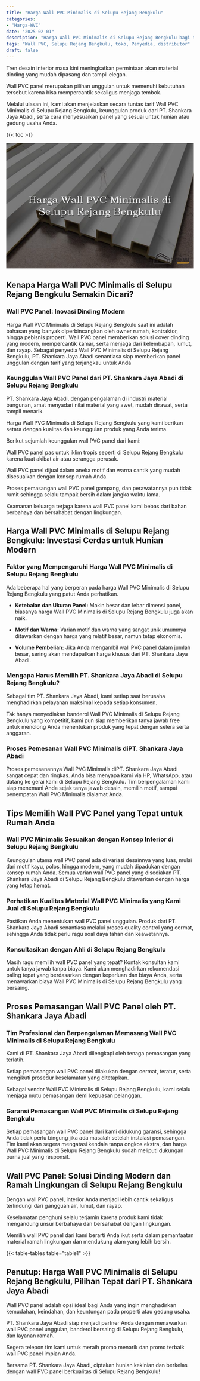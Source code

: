 ```yaml
---
title: "Harga Wall PVC Minimalis di Selupu Rejang Bengkulu"
categories: 
- "Harga-WVC"
date: "2025-02-01"
description: "Harga Wall PVC Minimalis di Selupu Rejang Bengkulu bagi tempat tinggal, kantor, dan ritel. Material berkualitas, beragam motif, pilihan warna modern, beserta layanan penempatan oleh teknisi berpengalaman dan garansi resmi!|Jasa penjualan Wall PVC Minimalis di Selupu Rejang Bengkulu untuk kebutuhan hunian, office, maupun gerai, dengan material unggulan dan instalasi oleh tim ahli serta kepastian resmi.|Pilihan Wall PVC Minimalis di Selupu Rejang Bengkulu yang andal bagi tempat tinggal, perkantoran, serta ritel, bersama produk terbaik dan instalasi ditangani oleh tenaga ahli ahli serta jaminan resmi.|Penjualan Wall PVC Minimalis di Selupu Rejang Bengkulu bagi hunian, office, serta toko, beserta panel unggulan dan penempatan dikerjakan oleh tenaga ahli ahli, lengkap beserta garansi resmi.}"
tags: "Wall PVC, Selupu Rejang Bengkulu, toko, Penyedia, distributor"
draft: false
---
```


Tren desain interior masa kini meningkatkan permintaan akan material dinding yang mudah dipasang dan tampil elegan.

Wall PVC panel merupakan pilihan unggulan untuk memenuhi kebutuhan tersebut karena bisa mempercantik sekaligus menjaga tembok.

Melalui ulasan ini, kami akan menjelaskan secara tuntas tarif Wall PVC Minimalis di Selupu Rejang Bengkulu, keunggulan produk dari PT. Shankara Jaya Abadi, serta cara menyesuaikan panel yang sesuai untuk hunian atau gedung usaha Anda.

{{< toc >}}

![Harga Wall PVC Minimalis di Selupu Rejang Bengkulu](/images/Harga-WVC/Harga-Wall-PVC-Minimalis-di-Selupu-Rejang-Bengkulu.png)


## Kenapa Harga Wall PVC Minimalis di Selupu Rejang Bengkulu Semakin Dicari?

### Wall PVC Panel: Inovasi Dinding Modern

Harga Wall PVC Minimalis di Selupu Rejang Bengkulu saat ini adalah bahasan yang banyak diperbincangkan oleh owner rumah, kontraktor, hingga pebisnis properti. Wall PVC panel memberikan solusi cover dinding yang modern, mempercantik kamar, serta menjaga dari kelembapan, lumut, dan rayap. Sebagai penyedia Wall PVC Minimalis di Selupu Rejang Bengkulu, PT. Shankara Jaya Abadi senantiasa siap memberikan panel unggulan dengan tarif yang terjangkau untuk Anda

### Keunggulan Wall PVC Panel dari PT. Shankara Jaya Abadi di Selupu Rejang Bengkulu

PT. Shankara Jaya Abadi, dengan pengalaman di industri material bangunan, amat menyadari nilai material yang awet, mudah dirawat, serta tampil menarik.

Harga Wall PVC Minimalis di Selupu Rejang Bengkulu yang kami berikan setara dengan kualitas dan keunggulan produk yang Anda terima.

Berikut sejumlah keunggulan wall PVC panel dari kami:

Wall PVC panel pas untuk iklim tropis seperti di Selupu Rejang Bengkulu karena kuat akibat air atau serangga perusak.

Wall PVC panel dijual dalam aneka motif dan warna cantik yang mudah disesuaikan dengan konsep rumah Anda.

Proses pemasangan wall PVC panel gampang, dan perawatannya pun tidak rumit sehingga selalu tampak bersih dalam jangka waktu lama.

Keamanan keluarga terjaga karena wall PVC panel kami bebas dari bahan berbahaya dan bersahabat dengan lingkungan.

## Harga Wall PVC Minimalis di Selupu Rejang Bengkulu: Investasi Cerdas untuk Hunian Modern

### Faktor yang Mempengaruhi Harga Wall PVC Minimalis di Selupu Rejang Bengkulu

Ada beberapa hal yang berperan pada harga Wall PVC Minimalis di Selupu Rejang Bengkulu yang patut Anda perhatikan.

- **Ketebalan dan Ukuran Panel:** Makin besar dan lebar dimensi panel, biasanya harga Wall PVC Minimalis di Selupu Rejang Bengkulu juga akan naik.

- **Motif dan Warna:** Varian motif dan warna yang sangat unik umumnya ditawarkan dengan harga yang relatif besar, namun tetap ekonomis.

- **Volume Pembelian:** Jika Anda mengambil wall PVC panel dalam jumlah besar, sering akan mendapatkan harga khusus dari PT. Shankara Jaya Abadi.

### Mengapa Harus Memilih PT. Shankara Jaya Abadi di Selupu Rejang Bengkulu?

Sebagai tim PT. Shankara Jaya Abadi, kami setiap saat berusaha menghadirkan pelayanan maksimal kepada setiap konsumen.

Tak hanya menyediakan banderol Wall PVC Minimalis di Selupu Rejang Bengkulu yang kompetitif, kami pun siap memberikan tanya jawab free untuk menolong Anda menentukan produk yang tepat dengan selera serta anggaran.

### Proses Pemesanan Wall PVC Minimalis diPT. Shankara Jaya Abadi

Proses pemesanannya Wall PVC Minimalis diPT. Shankara Jaya Abadi sangat cepat dan ringkas. Anda bisa menyapa kami via HP, WhatsApp, atau datang ke gerai kami di Selupu Rejang Bengkulu. Tim berpengalaman kami siap menemani Anda sejak tanya jawab desain, memilih motif, sampai penempatan Wall PVC Minimalis dialamat Anda.

## Tips Memilih Wall PVC Panel yang Tepat untuk Rumah Anda

### Wall PVC Minimalis Sesuaikan dengan Konsep Interior di Selupu Rejang Bengkulu

Keunggulan utama wall PVC panel ada di variasi desainnya yang luas, mulai dari motif kayu, polos, hingga modern, yang mudah dipadukan dengan konsep rumah Anda. Semua varian wall PVC panel yang disediakan PT. Shankara Jaya Abadi di Selupu Rejang Bengkulu ditawarkan dengan harga yang tetap hemat.

### Perhatikan Kualitas Material Wall PVC Minimalis yang Kami Jual di Selupu Rejang Bengkulu

Pastikan Anda menentukan wall PVC panel unggulan. Produk dari PT. Shankara Jaya Abadi senantiasa melalui proses quality control yang cermat, sehingga Anda tidak perlu ragu soal daya tahan dan keawetannya.

### Konsultasikan dengan Ahli di Selupu Rejang Bengkulu

Masih ragu memilih wall PVC panel yang tepat? Kontak konsultan kami untuk tanya jawab tanpa biaya. Kami akan menghadirkan rekomendasi paling tepat yang berdasarkan dengan keperluan dan biaya Anda, serta menawarkan biaya Wall PVC Minimalis di Selupu Rejang Bengkulu yang bersaing.

## Proses Pemasangan Wall PVC Panel oleh PT. Shankara Jaya Abadi

### Tim Profesional dan Berpengalaman Memasang Wall PVC Minimalis di Selupu Rejang Bengkulu

Kami di PT. Shankara Jaya Abadi dilengkapi oleh tenaga pemasangan yang terlatih.

Setiap pemasangan wall PVC panel dilakukan dengan cermat, teratur, serta mengikuti prosedur keselamatan yang ditetapkan.

Sebagai vendor Wall PVC Minimalis di Selupu Rejang Bengkulu, kami selalu menjaga mutu pemasangan demi kepuasan pelanggan.

### Garansi Pemasangan Wall PVC Minimalis di Selupu Rejang Bengkulu

Setiap pemasangan wall PVC panel dari kami didukung garansi, sehingga Anda tidak perlu bingung jika ada masalah setelah instalasi pemasangan. Tim kami akan segera mengatasi kendala tanpa ongkos ekstra, dan harga Wall PVC Minimalis di Selupu Rejang Bengkulu sudah meliputi dukungan purna jual yang responsif.

## Wall PVC Panel: Solusi Dinding Modern dan Ramah Lingkungan di Selupu Rejang Bengkulu

Dengan wall PVC panel, interior Anda menjadi lebih cantik sekaligus terlindungi dari gangguan air, lumut, dan rayap.

Keselamatan penghuni selalu terjamin karena produk kami tidak mengandung unsur berbahaya dan bersahabat dengan lingkungan.

Memilih wall PVC panel dari kami berarti Anda ikut serta dalam pemanfaatan material ramah lingkungan dan mendukung alam yang lebih bersih.

{{< table-tables table="table1" >}}

## Penutup: Harga Wall PVC Minimalis di Selupu Rejang Bengkulu, Pilihan Tepat dari PT. Shankara Jaya Abadi

Wall PVC panel adalah opsi ideal bagi Anda yang ingin menghadirkan kemudahan, keindahan, dan keuntungan pada properti atau gedung usaha.

PT. Shankara Jaya Abadi siap menjadi partner Anda dengan menawarkan wall PVC panel unggulan, banderol bersaing di Selupu Rejang Bengkulu, dan layanan ramah.

Segera telepon tim kami untuk meraih promo menarik dan promo terbaik wall PVC panel impian Anda.

Bersama PT. Shankara Jaya Abadi, ciptakan hunian kekinian dan berkelas dengan wall PVC panel berkualitas di Selupu Rejang Bengkulu!